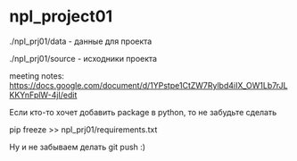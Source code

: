 # npl_project01

./npl_prj01/data - данные для проекта

./npl_prj01/source - исходники проекта

meeting notes: https://docs.google.com/document/d/1YPstpe1CtZW7Rylbd4iIX_OW1Lb7rJLKKYnFplW-4jI/edit


Если кто-то хочет добавить package в python, то не забудьте сделать

 pip freeze >> npl_prj01/requirements.txt



 Ну и не забываем делать git push :)
